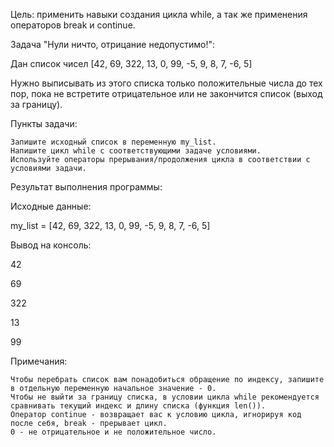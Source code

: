 Цель: применить навыки создания цикла while, а так же применения операторов break и continue.


Задача "Нули ничто, отрицание недопустимо!":

Дан список чисел [42, 69, 322, 13, 0, 99, -5, 9, 8, 7, -6, 5]

Нужно выписывать из этого списка только положительные числа до тех пор, пока не встретите отрицательное или не закончится список (выход за границу).


Пункты задачи:

    Запишите исходный список в переменную my_list.
    Напишите цикл while с соответствующими задаче условиями.
    Используйте операторы прерывания/продолжения цикла в соответствии с условиями задачи.


Результат выполнения программы:

Исходные данные:

my_list = [42, 69, 322, 13, 0, 99, -5, 9, 8, 7, -6, 5]


Вывод на консоль:

42

69

322

13

99


Примечания:

    Чтобы перебрать список вам понадобиться обращение по индексу, запишите в отдельную переменную начальное значение - 0.
    Чтобы не выйти за границу списка, в условии цикла while рекомендуется сравнивать текущий индекс и длину списка (функция len()).
    Оператор continue - возвращает вас к условию цикла, игнорируя код после себя, break - прерывает цикл.
    0 - не отрицательное и не положительное число.